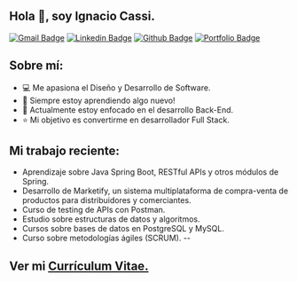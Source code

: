 ## Hola 👋, soy Ignacio Cassi.
[![Gmail Badge](https://img.shields.io/badge/-dignaciocassi@gmail.com-c14438?style=flat&logo=Gmail&logoColor=white&link=mailto:dignaciocassi@gmail.com)](mailto:dignaciocassi@gmail.com) 
[![Linkedin Badge](https://img.shields.io/badge/-danielignacio-cassi-7504661b9-0072b1?style=flat&logo=Linkedin&logoColor=white&link=https://www.linkedin.com/in/danielignacio-cassi-7504661b9/)](https://www.linkedin.com/in/danielignacio-cassi-7504661b9/) [![Github Badge](https://img.shields.io/badge/-github.com/ignaciocassi-grey?style=flat&logo=github&logoColor=white&link=https://github.com/github.com/ignaciocassi/)](https://www.github.com/github.com/ignaciocassi/) [![Portfolio Badge](https://img.shields.io/badge/portfolio-web-blue?style=flat&link=https://www.notion.so/dignacioc/Hola-Soy-Ignacio-Cassi-9c7eeeda8ad341a290e8aab898bf6bba/)](https://www.notion.so/dignacioc/Hola-Soy-Ignacio-Cassi-9c7eeeda8ad341a290e8aab898bf6bba/) <p align='left'>
 
 ## Sobre mí:
 - :computer: Me apasiona el Diseño y Desarrollo de Software.
 - :book: Siempre estoy aprendiendo algo nuevo! 
 - :rocket: Actualmente estoy enfocado en el desarrollo Back-End.
 - :star: Mi objetivo es convertirme en desarrollador Full Stack.

##  Mi trabajo reciente:
- Aprendizaje sobre Java Spring Boot, RESTful APIs y otros módulos de Spring.
- Desarrollo de Marketify, un sistema multiplataforma de compra-venta de productos para distribuidores y comerciantes.
- Curso de testing de APIs con Postman.
- Estudio sobre estructuras de datos y algoritmos.
- Cursos sobre bases de datos en PostgreSQL y MySQL.
- Curso sobre metodologías ágiles (SCRUM).
 --
 
## Ver mi <a href='https://drive.google.com/file/d/1d0u_U9Y_zXxhhYxxupEnmACDMheEDVQF ' target=_blank><u>Currículum Vitae</u>.</a></p>
